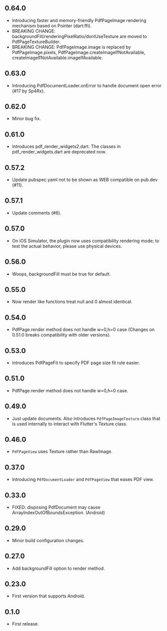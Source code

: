 ## 0.64.0

* Introducing faster and memory-friendly PdfPageImage rendering mechanism based on Pointer<Uint8> (dart:ffi).
* BREAKING CHANGE: backgroundFill/renderingPixelRatio/dontUseTexture are moved to PdfPageTextureBuilder.
* BREAKING CHANGE: PdfPageImage.image is replaced by PdfPageImage.pixels, PdfPageImage.createImageIfNotAvailable, createImageIfNotAvailable.imageIfAvailable.

## 0.63.0

* Introducing PdfDocumentLoader.onError to handle document open error (#17 by Sp4Rx).

## 0.62.0

* Minor bug fix.

## 0.61.0

* Introduces pdf_render_widgets2.dart. The classes in pdf_render_widgets.dart are deprecated now.

## 0.57.2

* Update pubspec.yaml not to be shown as WEB compatible on pub.dev (#11).

## 0.57.1

* Update comments (#6).

## 0.57.0

* On iOS Simulator, the plugin now uses compatibility rendering mode; to test the actual behavior, please use physical devices.

## 0.56.0

* Woops, backgroundFill must be true for default.

## 0.55.0

* Now render like functions treat null and 0 almost identical.

## 0.54.0

* PdfPage.render method does not handle w=0,h=0 case (Changes on 0.51.0 breaks compatibility with older versions).

## 0.53.0

* Introduces PdfPageFit to specify PDF page size fit rule easier.

## 0.51.0

* PdfPage.render method does not handle w=0,h=0 case.

## 0.49.0

* Just update documents. Also introduces `PdfPageImageTexture` class that is used internally to interact with Flutter's Texture class.

## 0.46.0

* `PdfPageView` uses Texture rather than RawImage.

## 0.37.0

* Introducing `PdfDocumentLoader` and `PdfPageView` that eases PDF view.

## 0.33.0

* FIXED: disposing PdfDocument may cause ArrayIndexOutOfBoundsException. (Android)

## 0.29.0

* Minor build configuration changes.

## 0.27.0

* Add backgroundFill option to render method.

## 0.23.0

* First version that supports Android.

## 0.1.0

* First release.
